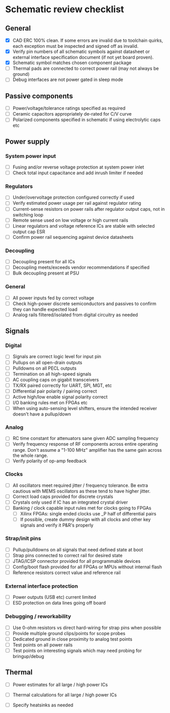 # Schematic review checklist

## General

* [x] CAD ERC 100% clean. If some errors are invalid due to toolchain quirks, each exception must be inspected and signed
off as invalid.
* [x] Verify pin numbers of all schematic symbols against datasheet or external interface specification document (if not yet board proven).
* [x] Schematic symbol matches chosen component package
* [ ] Thermal pads are connected to correct power rail (may not always be ground)
* [ ] Debug interfaces are not power gated in sleep mode

## Passive components
* [ ] Power/voltage/tolerance ratings specified as required
* [ ] Ceramic capacitors appropriately de-rated for C/V curve
* [ ] Polarized components specified in schematic if using electrolytic caps etc

## Power supply

### System power input

* [ ] Fusing and/or reverse voltage protection at system power inlet
* [ ] Check total input capacitance and add inrush limiter if needed

### Regulators

* [ ] Under/overvoltage protection configured correctly if used
* [ ] Verify estimated power usage per rail against regulator rating
* [ ] Current-sense resistors on power rails after regulator output caps, not in switching loop
* [ ] Remote sense used on low voltage or high current rails
* [ ] Linear regulators and voltage reference ICs are stable with selected output cap ESR
* [ ] Confirm power rail sequencing against device datasheets

### Decoupling
* [ ] Decoupling present for all ICs
* [ ] Decoupling meets/exceeds vendor recommendations if specified
* [ ] Bulk decoupling present at PSU

### General
* [ ] All power inputs fed by correct voltage
* [ ] Check high-power discrete semiconductors and passives to confirm they can handle expected load
* [ ] Analog rails filtered/isolated from digital circuitry as needed

## Signals

### Digital

* [ ] Signals are correct logic level for input pin
* [ ] Pullups on all open-drain outputs
* [ ] Pulldowns on all PECL outputs
* [ ] Termination on all high-speed signals
* [ ] AC coupling caps on gigabit transceivers
* [ ] TX/RX paired correctly for UART, SPI, MGT, etc
* [ ] Differential pair polarity / pairing correct
* [ ] Active high/low enable signal polarity correct
* [ ] I/O banking rules met on FPGAs etc
* [ ] When using auto-sensing level shifters, ensure the intended receiver doesn't have a pullup/down

### Analog

* [ ] RC time constant for attenuators sane given ADC sampling frequency
* [ ] Verify frequency response of RF components across entire operating range. Don't assume a "1-100 MHz" amplifier has the
same gain across the whole range.
* [ ] Verify polarity of op-amp feedback

### Clocks

* [ ] All oscillators meet required jitter / frequency tolerance. Be extra cautious with MEMS oscillators as these tend to have higher jitter.
* [ ] Correct load caps provided for discrete crystals
* [ ] Crystals only used if IC has an integrated crystal driver
* [ ] Banking / clock capable input rules met for clocks going to FPGAs
    * [ ] Xilinx FPGAs: single ended clocks use _P half of differential pairs
    * [ ] If possible, create dummy design with all clocks and other key signals and verify it P&R's properly

### Strap/init pins
* [ ] Pullup/pulldowns on all signals that need defined state at boot
* [ ] Strap pins connected to correct rail for desired state
* [ ] JTAG/ICSP connector provided for all programmable devices
* [ ] Config/boot flash provided for all FPGAs or MPUs without internal flash
* [ ] Reference resistors correct value and reference rail

### External interface protection

* [ ] Power outputs (USB etc) current limited
* [ ] ESD protection on data lines going off board

### Debugging / reworkability

* [ ] Use 0-ohm resistors vs direct hard-wiring for strap pins when possible
* [ ] Provide multiple ground clips/points for scope probes
* [ ] Dedicated ground in close proximity to analog test points
* [ ] Test points on all power rails
* [ ] Test points on interesting signals which may need probing for bringup/debug

## Thermal

* [ ] Power estimates for all large / high power ICs
* [ ] Thermal calculations for all large / high power ICs
* [ ] Specify heatsinks as needed

